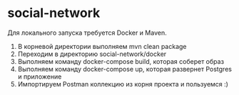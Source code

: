 # social-network

Для локального запуска требуется Docker и Maven.

1. В корневой директории выполняем mvn clean package
2. Переходим в директорию social-network/docker 
3. Выполняем команду docker-compose build, которая соберет образ
4. Выполняем команду docker-compose up, которая развернет Postgres и приложение
5. Импортируем Postman коллекцию из корня проекта и пользуемся :)